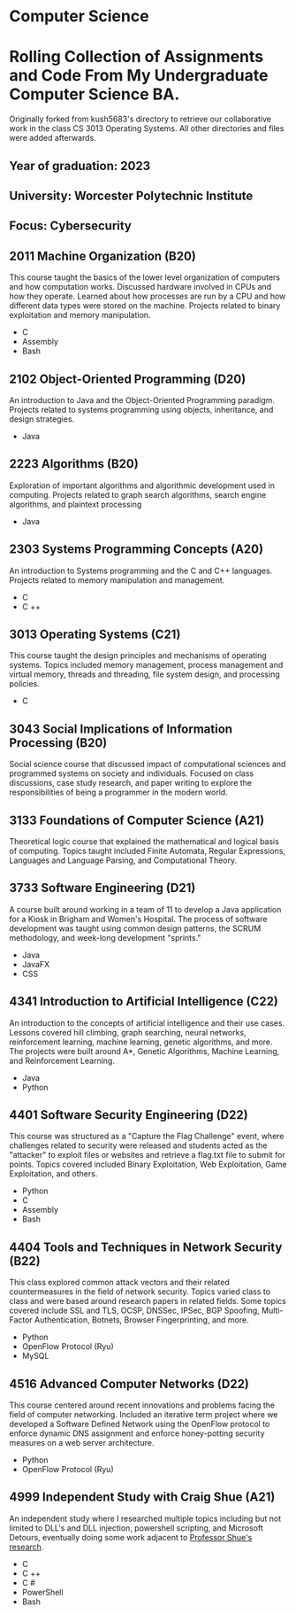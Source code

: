 # Computer Science
# Rolling Collection of Assignments and Code From My Undergraduate Computer Science BA. 

Originally forked from kush5683's directory to retrieve our collaborative work in the class CS 3013 Operating Systems. All other directories and files were added afterwards.

## Year of graduation: 2023
## University: Worcester Polytechnic Institute
## Focus: Cybersecurity

## 2011 Machine Organization (B20)
This course taught the basics of the lower level organization of computers and how computation works. Discussed hardware involved in CPUs and how they operate. Learned about how processes are run by a CPU and how different data types were stored on the machine. Projects related to binary exploitation and memory manipulation.
* C
* Assembly
* Bash
## 2102 Object-Oriented Programming (D20)
An introduction to Java and the Object-Oriented Programming paradigm. Projects related to systems programming using objects, inheritance, and design strategies.
* Java
## 2223 Algorithms (B20)
Exploration of important algorithms and algorithmic development used in computing. Projects related to graph search algorithms, search engine algorithms, and plaintext processing
* Java
## 2303 Systems Programming Concepts (A20)
An introduction to Systems programming and the C and C++ languages. Projects related to memory manipulation and management.
* C
* C ++
## 3013 Operating Systems (C21)
This course taught the design principles and mechanisms of operating systems. Topics included memory management, process management and virtual memory, threads and threading, file system design, and processing policies.
* C
## 3043 Social Implications of Information Processing (B20)
Social science course that discussed impact of computational sciences and programmed systems on society and individuals. Focused on class discussions, case study research, and paper writing to explore the responsibilities of being a programmer in the modern world.
## 3133 Foundations of Computer Science (A21)
Theoretical logic course that explained the mathematical and logical basis of computing. Topics taught included Finite Automata, Regular Expressions, Languages and Language Parsing, and Computational Theory.
## 3733 Software Engineering (D21)
A course built around working in a team of 11 to develop a Java application for a Kiosk in Brigham and Women's Hospital. The process of software development was taught using common design patterns, the SCRUM methodology, and week-long development "sprints."
* Java
* JavaFX
* CSS
## 4341 Introduction to Artificial Intelligence (C22)
An introduction to the concepts of artificial intelligence and their use cases. Lessons covered hill climbing, graph searching, neural networks, reinforcement learning, machine learning, genetic algorithms, and more. The projects were built around A*, Genetic Algorithms, Machine Learning, and Reinforcement Learning.
* Java
* Python
## 4401 Software Security Engineering (D22)
This course was structured as a "Capture the Flag Challenge" event, where challenges related to security were released and students acted as the "attacker" to exploit files or websites and retrieve a flag.txt file to submit for points. Topics covered included Binary Exploitation, Web Exploitation, Game Exploitation, and others.
* Python
* C
* Assembly
* Bash
## 4404 Tools and Techniques in Network Security (B22)
This class explored common attack vectors and their related countermeasures in the field of network security. Topics varied class to class and were based around research papers in related fields. Some topics covered include SSL and TLS, OCSP, DNSSec, IPSec, BGP Spoofing, Multi-Factor Authentication, Botnets, Browser Fingerprinting, and more.
* Python
* OpenFlow Protocol (Ryu)
* MySQL
## 4516 Advanced Computer Networks (D22)
This course centered around recent innovations and problems facing the field of computer networking. Included an iterative term project where we developed a Software Defined Network using the OpenFlow protocol to enforce dynamic DNS assignment and enforce honey-potting security measures on a web server architecture.
* Python
* OpenFlow Protocol (Ryu)
## 4999 Independent Study with Craig Shue (A21)
An independent study where I researched multiple topics including but not limited to DLL's and DLL injection, powershell scripting, and Microsoft Detours, eventually doing some work adjacent to [Professor Shue's research](https://web.cs.wpi.edu/~cshue/projects/).
* C
* C ++
* C #
* PowerShell
* Bash
